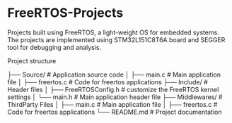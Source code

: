 # FreeRTOS-Projects


Projects built using FreeRTOS, a light-weight OS for embedded systems. The projects are implemented using STM32L151C8T6A board and SEGGER tool for debugging and analysis. 

Project structure


├── Source/                 # Application source code
│   ├── main.c              # Main application file
│   ├── freertos.c          # Code for freertos applications
├── Include/                # Header files
│   ├── FreeRTOSConfig.h    # customize the FreeRTOS kernel settings
│   └── main.h              # Main application header file
├── Middlewares/            # ThirdParty Files
│   ├── main.c              # Main application file
│   ├── freertos.c          # Code for freertos applications
└── README.md               # Project documentation
